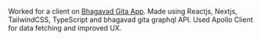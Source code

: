 Worked for a client on [Bhagavad Gita App](https://gita-app.vercel.app). Made using Reactjs, Nextjs, TailwindCSS, TypeScript and bhagavad gita graphql API. Used Apollo Client for data fetching and improved UX. 
